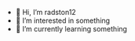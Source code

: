 - 👋 Hi, I’m radston12
- 👀 I’m interested in something
- 🌱 I’m currently learning something

<!---
RadSton/RadSton is a ✨ special ✨ repository because its `README.md` (this file) appears on your GitHub profile.
You can click the Preview link to take a look at your changes.
--->
